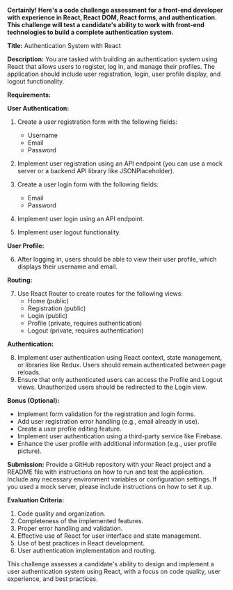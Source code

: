 **Certainly! Here's a code challenge assessment for a front-end developer with experience in React, React DOM, React forms, and authentication. This challenge will test a candidate's ability to work with front-end technologies to build a complete authentication system.**

**Title:** Authentication System with React

**Description:** You are tasked with building an authentication system using React that allows users to register, log in, and manage their profiles. The application should include user registration, login, user profile display, and logout functionality.

**Requirements:**

**User Authentication:**

1.  Create a user registration form with the following fields:

    - Username
    - Email
    - Password

2.  Implement user registration using an API endpoint (you can use a mock server or a backend API library like JSONPlaceholder).
3.  Create a user login form with the following fields:

    - Email
    - Password

4.  Implement user login using an API endpoint.
5.  Implement user logout functionality.

**User Profile:**

6.  After logging in, users should be able to view their user profile, which displays their username and email.

**Routing:**

7.  Use React Router to create routes for the following views:
    - Home (public)
    - Registration (public)
    - Login (public)
    - Profile (private, requires authentication)
    - Logout (private, requires authentication)

**Authentication:**

8.  Implement user authentication using React context, state management, or libraries like Redux. Users should remain authenticated between page reloads.
9.  Ensure that only authenticated users can access the Profile and Logout views. Unauthorized users should be redirected to the Login view.

**Bonus (Optional):**

- Implement form validation for the registration and login forms.
- Add user registration error handling (e.g., email already in use).
- Create a user profile editing feature.
- Implement user authentication using a third-party service like Firebase.
- Enhance the user profile with additional information (e.g., user profile picture).

**Submission:** Provide a GitHub repository with your React project and a README file with instructions on how to run and test the application. Include any necessary environment variables or configuration settings. If you used a mock server, please include instructions on how to set it up.

**Evaluation Criteria:**

1.  Code quality and organization.
2.  Completeness of the implemented features.
3.  Proper error handling and validation.
4.  Effective use of React for user interface and state management.
5.  Use of best practices in React development.
6.  User authentication implementation and routing.

This challenge assesses a candidate's ability to design and implement a user authentication system using React, with a focus on code quality, user experience, and best practices.
